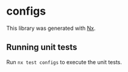 # configs

This library was generated with [Nx](https://nx.dev).

## Running unit tests

Run `nx test configs` to execute the unit tests.
